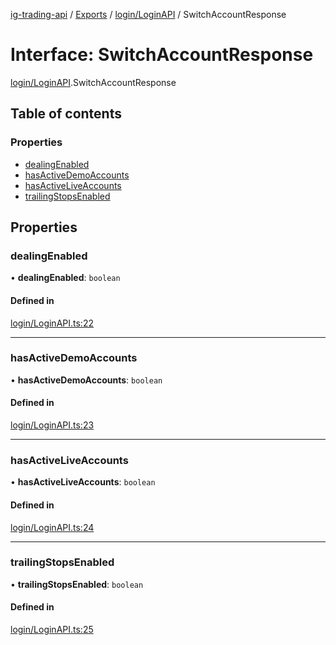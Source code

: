 [ig-trading-api](../README.md) / [Exports](../modules.md) / [login/LoginAPI](../modules/login_LoginAPI.md) / SwitchAccountResponse

# Interface: SwitchAccountResponse

[login/LoginAPI](../modules/login_LoginAPI.md).SwitchAccountResponse

## Table of contents

### Properties

- [dealingEnabled](login_LoginAPI.SwitchAccountResponse.md#dealingenabled)
- [hasActiveDemoAccounts](login_LoginAPI.SwitchAccountResponse.md#hasactivedemoaccounts)
- [hasActiveLiveAccounts](login_LoginAPI.SwitchAccountResponse.md#hasactiveliveaccounts)
- [trailingStopsEnabled](login_LoginAPI.SwitchAccountResponse.md#trailingstopsenabled)

## Properties

### dealingEnabled

• **dealingEnabled**: `boolean`

#### Defined in

[login/LoginAPI.ts:22](https://github.com/bennycode/ig-trading-api/blob/98182c7/src/login/LoginAPI.ts#L22)

---

### hasActiveDemoAccounts

• **hasActiveDemoAccounts**: `boolean`

#### Defined in

[login/LoginAPI.ts:23](https://github.com/bennycode/ig-trading-api/blob/98182c7/src/login/LoginAPI.ts#L23)

---

### hasActiveLiveAccounts

• **hasActiveLiveAccounts**: `boolean`

#### Defined in

[login/LoginAPI.ts:24](https://github.com/bennycode/ig-trading-api/blob/98182c7/src/login/LoginAPI.ts#L24)

---

### trailingStopsEnabled

• **trailingStopsEnabled**: `boolean`

#### Defined in

[login/LoginAPI.ts:25](https://github.com/bennycode/ig-trading-api/blob/98182c7/src/login/LoginAPI.ts#L25)
